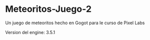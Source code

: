 # Meteoritos-Juego-2
Un juego de meteoritos hecho en Gogot para le curso de Pixel Labs

Version del engine: 3.5.1
